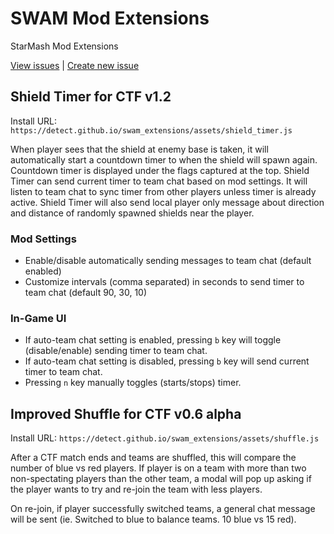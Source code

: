 # SWAM Mod Extensions
StarMash Mod Extensions

[View issues](https://github.com/Detect/swam_extensions/issues) | [Create new issue](https://github.com/Detect/swam_extensions/issues/new)

## Shield Timer for CTF v1.2

Install URL: `https://detect.github.io/swam_extensions/assets/shield_timer.js`

When player sees that the shield at enemy base is taken, it will automatically start a countdown timer to when the shield will spawn again. Countdown timer is displayed under the flags captured at the top. Shield Timer can send current timer to team chat based on mod settings. It will listen to team chat to sync timer from other players unless timer is already active. Shield Timer will also send local player only message about direction and distance of randomly spawned shields near the player.

### Mod Settings

- Enable/disable automatically sending messages to team chat (default enabled)
- Customize intervals (comma separated) in seconds to send timer to team chat (default 90, 30, 10)

### In-Game UI
- If auto-team chat setting is enabled, pressing `b` key will toggle (disable/enable) sending timer to team chat.
- If auto-team chat setting is disabled, pressing `b` key will send current timer to team chat.
- Pressing `n` key manually toggles (starts/stops) timer.

## Improved Shuffle for CTF v0.6 alpha

Install URL: `https://detect.github.io/swam_extensions/assets/shuffle.js`

After a CTF match ends and teams are shuffled, this will compare the number of blue vs red players. If player is on a team with more than two non-spectating players than the other team, a modal will pop up asking if the player wants to try and re-join the team with less players.

On re-join, if player successfully switched teams, a general chat message will be sent (ie. Switched to blue to balance teams. 10 blue vs 15 red).
